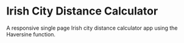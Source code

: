 # Irish City Distance Calculator
A responsive single page Irish city distance calculator app using the Haversine function.

